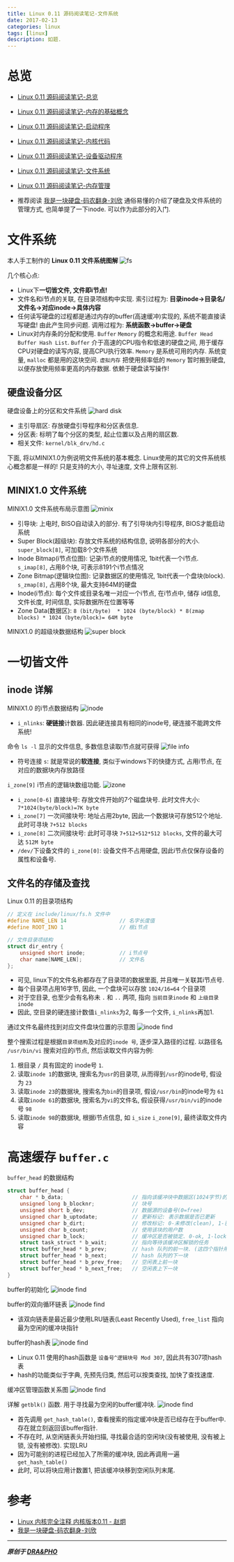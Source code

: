 ```yaml
---
title: Linux 0.11 源码阅读笔记-文件系统
date: 2017-02-13
categories: linux
tags: [linux]
description: 如题.
---
```


# 总览

- [Linux 0.11 源码阅读笔记-总览](https://draapho.github.io/2017/01/23/1704-linux-source/)
- [Linux 0.11 源码阅读笔记-内存的基础概念](https://draapho.github.io/2017/01/26/1704-linux-source1/)
- [Linux 0.11 源码阅读笔记-启动程序](https://draapho.github.io/2017/01/28/1704-linux-source2/)
- [Linux 0.11 源码阅读笔记-内核代码](https://draapho.github.io/2017/01/31/1704-linux-source3/)
- [Linux 0.11 源码阅读笔记-设备驱动程序](https://draapho.github.io/2017/02/01/1704-linux-source4/)
- [Linux 0.11 源码阅读笔记-文件系统](https://draapho.github.io/2017/02/13/1704-linux-source5/)
- [Linux 0.11 源码阅读笔记-内存管理](https://draapho.github.io/2017/02/15/1704-linux-source6/)

- 推荐阅读 [我是一块硬盘-码农翻身-刘欣](https://mp.weixin.qq.com/s?__biz=MzI5ODExMDQzNw==&mid=2650737282&idx=1&sn=07a3fc491dbd06ea61afe4c7108cf7b9&chksm=f4a17608c3d6ff1e7bb2b1168efa53f39db5c77b474296ba6086c1cf6612a452a6d234766b52&scene=0&key=7b81aac53bd2393d2edc7d94c6241745fd19b9a63b96f3683b767fbe2d367bd483fac89816919a23882f7bb13be77dc2&ascene=7&uin=MTUzODYxOTg2MQ%3D%3D&devicetype=android-19&version=26031933&nettype=live.vodafone.com&pass_ticket=MhcadpuflaJvGcaLNh0HQ3y1Ae%2FL2WCKStoj0RjDWXVN6c001WFeoX4HFyF1KE51)
  通俗易懂的介绍了硬盘及文件系统的管理方式, 也简单提了一下inode. 可以作为此部分的入门.


# 文件系统

本人手工制作的 **Linux 0.11 文件系统图解**
![fs](https://draapho.github.io/images/1704/5-fs-map.jpg)

几个核心点:
- Linux下**一切皆文件, 文件即i节点!**
- 文件名和i节点的关联, 在目录项结构中实现.
  索引过程为: **目录inode->目录名/文件名->对应inode->具体内容**
- 任何读写硬盘的过程都是通过内存的buffer(高速缓冲)实现的, 系统不能直接读写硬盘! 由此产生同步问题.
  调用过程为: **系统函数->buffer->硬盘**
- Linux对内存条的分配和使用. `Buffer` `Memory` 的概念和用途. `Buffer Head` `Buffer Hash List`.
  `Buffer` 介于高速的CPU指令和低速的硬盘之间, 用于缓存CPU对硬盘的读写内容, 提高CPU执行效率.
  `Memory` 是系统可用的内存. 系统变量, `malloc` 都是用的这块空间.
  `虚拟内存` 把使用频率低的 `Memory` 暂时搬到硬盘, 以便存放使用频率更高的内存数据. 依赖于硬盘读写操作!

## 硬盘设备分区

硬盘设备上的分区和文件系统
![hard disk](https://draapho.github.io/images/1704/5-fs-hard-disk.jpg)

- 主引导扇区: 存放硬盘引导程序和分区表信息.
- 分区表: 标明了每个分区的类型, 起止位置以及占用的扇区数.
- 相关文件: `kernel/blk_drv/hd.c`

下面, 将以MINIX1.0为例说明文件系统的基本概念.
Linux使用的其它的文件系统核心概念都是一样的! 只是支持的大小, 寻址速度, 文件上限有区别.


## MINIX1.0 文件系统

MINIX1.0 文件系统布局示意图
![minix](https://draapho.github.io/images/1704/5-fs-minix.jpg)

- 引导块: 上电时, BISO自动读入的部分. 有了引导块内引导程序, BIOS才能启动系统
- Super Block(超级块): 存放文件系统的结构信息, 说明各部分的大小. `super_block[8]`, 可加载8个文件系统
- Inode Bitmap(i节点位图): 记录i节点的使用情况, 1bit代表一个i节点. `s_imap[8]`, 占用8个块, 可表示8191个i节点情况
- Zone Bitmap(逻辑块位图): 记录数据区的使用情况, 1bit代表一个盘块(block). `s_zmap[8]`, 占用8个块, 最大支持64M的硬盘
- Inode(i节点): 每个文件或目录名唯一对应一个i节点, 在i节点中, 储存 id信息, 文件长度, 时间信息, 实际数据所在位置等等
- Zone Data(数据区): `8 (bit/byte)  * 1024 (byte/block) * 8(zmap blocks) * 1024 (byte/block)= 64M byte`

MINIX1.0 的超级块数据结构
![super block](https://draapho.github.io/images/1704/5-fs-super-block.jpg)


# 一切皆文件

## inode 详解

MINIX1.0 的i节点数据结构
![inode](https://draapho.github.io/images/1704/5-fs-inode.jpg)
- `i_nlinks`: **硬链接**计数器. 因此硬连接具有相同的inode号, 硬连接不能跨文件系统!

命令 `ls -l` 显示的文件信息, 多数信息读取i节点就可获得
![file info](https://draapho.github.io/images/1704/5-fs-file-info.jpg)
- 符号连接 `s`: 就是常说的**软连接**, 类似于windows下的快捷方式, 占用i节点, 在对应的数据块内存放路径

`i_zone[9]` i节点的逻辑块数组功能.
![izone](https://draapho.github.io/images/1704/5-fs-izone.jpg)
- `i_zone[0-6]` 直接块号: 存放文件开始的7个磁盘块号. 此时文件大小: `7*1024(byte/block)=7K byte`
- `i_zone[7]` 一次间接块号: 地址占用2byte, 因此一个数据块可存放512个地址. 此时可寻块 `7+512 blocks`
- `i_zone[8]` 二次间接块号: 此时可寻块 `7+512+512*512 blocks`, 文件的最大可达 `512M byte`
- `/dev/`下设备文件的 `i_zone[0]`: 设备文件不占用硬盘, 因此i节点仅保存设备的属性和设备号.


## 文件名的存储及查找

Linux 0.11 的目录项结构
``` c
// 定义在 include/linux/fs.h 文件中
#define NAME_LEN 14                 // 名字长度值
#define ROOT_INO 1                  // 根i节点

// 文件目录项结构
struct dir_entry {
    unsigned short inode;           // i节点号
    char name[NAME_LEN];            // 文件名
};
```
- 可见, linux下的文件名称都存在了目录项的数据里面, 并且唯一关联其i节点号.
- 每个目录项占用16字节, 因此, 一个盘块可以存放 `1024/16=64` 个目录项
- 对于空目录, 也至少会有名称未 `.` 和 `..` 两项, 指向 `当前目录inode` 和 `上级目录inode`
- 因此, 空目录的硬连接计数值`i_nlinks`为2, 每多一个文件, `i_nlinks`再加1.


通过文件名最终找到对应文件盘块位置的示意图
![inode find](https://draapho.github.io/images/1704/5-fs-inode-find.jpg)

整个搜索过程是根据`目录项结构`及对应的`inode 号`, 逐步深入路径的过程.
以路径名 `/usr/bin/vi` 搜索对应的i节点, 然后读取文件内容为例:
1. 根目录 `/` 具有固定的 inode号 `1`.
2. 读取`inode 1`的数据块, 搜索名为`usr`的目录项, 从而得到`/usr`的inode号, 假设为 `23`
3. 读取`inode 23`的数据块, 搜索名为`bin`的目录项, 假设`/usr/bin`的inode号为 `61`
4. 读取`inode 61`的数据块, 搜索名为`vi`的文件名, 假设获得`/usr/bin/vi`的inode号 `98`
5. 读取`inode 98`的数据块, 根据i节点信息, 如 `i_size` `i_zone[9]`, 最终读取文件内容


# 高速缓存 `buffer.c`

`buffer_head` 的数据结构
``` c
struct buffer_head {
    char * b_data;                      // 指向该缓冲块中数据区(1024字节)的指针
    unsigned long b_blocknr;            // 块号
    unsigned short b_dev;               // 数据源的设备号(0=free)
    unsigned char b_uptodate;           // 更新标记: 表示数据是否已更新
    unsigned char b_dirt;               // 修改标记: 0-未修改(clean), 1-已修改(dirty)
    unsigned char b_count;              // 使用该块的用户数
    unsigned char b_lock;               // 缓冲区是否被锁定. 0-ok, 1-locked
    struct task_struct * b_wait;        // 指向等待该缓冲区解锁的任务
    struct buffer_head * b_prev;        // hash 队列的前一块. (这四个指针用于缓冲区管理)
    struct buffer_head * b_next;        // hash 队列的下一块
    struct buffer_head * b_prev_free;   // 空闲表上前一块
    struct buffer_head * b_next_free;   // 空闲表上下一块
}
```

buffer的初始化
![inode find](https://draapho.github.io/images/1704/5-fs-buffer-init.jpg)

buffer的双向循环链表
![inode find](https://draapho.github.io/images/1704/5-fs-buffer-list.jpg)
- 该双向链表是最近最少使用LRU链表(Least Recently Used), `free_list` 指向最为空闲的缓冲块指针

buffer的hash表
![inode find](https://draapho.github.io/images/1704/5-fs-buffer-hash.jpg)
- Linux 0.11 使用的hash函数是 `设备号^逻辑块号 Mod 307`, 因此共有307项hash表
- hash的功能类似于字典, 先预先归类, 然后可以按类查找, 加快了查找速度.

缓冲区管理函数关系图
![inode find](https://draapho.github.io/images/1704/5-fs-buffer-function.jpg)

详解 `getblk()` 函数. 用于寻找最为空闲的buffer缓冲块.
![inode find](https://draapho.github.io/images/1704/5-fs-getblk.jpg)
- 首先调用 `get_hash_table()`, 查看搜索的指定缓冲块是否已经存在于buffer中. 存在就立刻返回该buffer指针.
- 不存在时, 从空闲链表头开始扫描, 寻找最合适的空闲块(没有被使用, 没有被上锁, 没有被修改). 实现LRU
- 因为可能别的进程已经加入了所需的缓冲块, 因此再调用一遍 `get_hash_table()`
- 此时, 可以将块应用计数置1, 把该缓冲块移到空闲队列末尾.


# 参考

- [Linux 内核完全注释 内核版本0.11 - 赵炯](http://oldlinux.org/download/clk011c-3.0-toc.pdf)
- [我是一块硬盘-码农翻身-刘欣](https://mp.weixin.qq.com/s?__biz=MzI5ODExMDQzNw==&mid=2650737282&idx=1&sn=07a3fc491dbd06ea61afe4c7108cf7b9&chksm=f4a17608c3d6ff1e7bb2b1168efa53f39db5c77b474296ba6086c1cf6612a452a6d234766b52&scene=0&key=7b81aac53bd2393d2edc7d94c6241745fd19b9a63b96f3683b767fbe2d367bd483fac89816919a23882f7bb13be77dc2&ascene=7&uin=MTUzODYxOTg2MQ%3D%3D&devicetype=android-19&version=26031933&nettype=live.vodafone.com&pass_ticket=MhcadpuflaJvGcaLNh0HQ3y1Ae%2FL2WCKStoj0RjDWXVN6c001WFeoX4HFyF1KE51)

----------

***原创于 [DRA&PHO](https://draapho.github.io/)***